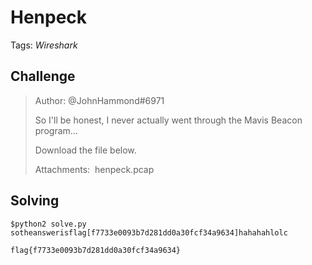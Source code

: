 # Henpeck

Tags: _Wireshark_

## Challenge

>Author: @JohnHammond#6971
>
>So I'll be honest, I never actually went through the Mavis Beacon program...
>
>Download the file below.
>
>Attachments:  henpeck.pcap


## Solving



```
$python2 solve.py
sotheanswerisflag[f7733e0093b7d281dd0a30fcf34a9634]hahahahlolc
```

`flag{f7733e0093b7d281dd0a30fcf34a9634}`
